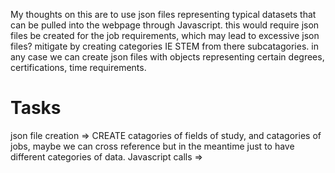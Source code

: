 My thoughts on this are to use json files representing typical datasets that can be pulled into the webpage through Javascript.
this would require json files be created for the job requirements, which may lead to excessive json files? mitigate by creating categories IE STEM from there subcatagories.
in any case we can create json files with objects representing certain degrees, certifications, time requirements.
# Tasks
json file creation => CREATE catagories of fields of study, and catagories of jobs, maybe we can cross reference but in the meantime just to have different categories of data.
Javascript calls =>
